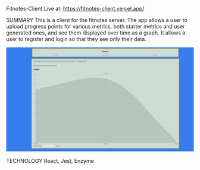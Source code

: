 Fitnotes-Client
Live at: https://fitnotes-client.vercel.app/

SUMMARY
This is a client for the fitnotes server. The app allows a user to upload progress points for various metrics, both starter metrics and user generated ones, and see them displayed over time as a graph. It allows a user to register and login so that they see only their data.

![Fitnotes-Home](/images/Fitnotes-Home.PNG)

TECHNOLOGY
React, Jest, Enzyme
